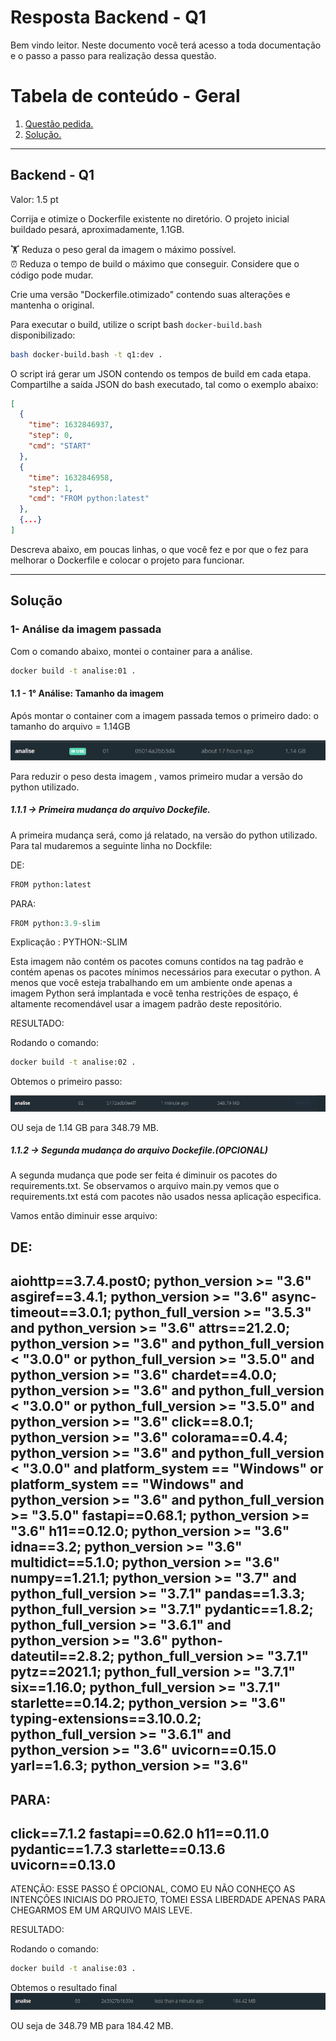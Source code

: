 # Resposta Backend - Q1 

Bem vindo leitor. Neste documento você terá acesso a toda documentação e o passo a passo para realização dessa questão.

# Tabela de conteúdo - Geral

1. [ Questão pedida. ](#desc)
2. [ Solução. ](#usage)

---

<a name="desc"></a>
<h2> Backend - Q1 </h2>

Valor: 1.5 pt

Corrija e otimize o Dockerfile existente no diretório.
O projeto inicial buildado pesará, aproximadamente, 1.1GB.

🏋️ Reduza o peso geral da imagem o máximo possível.  
⏰ Reduza o tempo de build o máximo que conseguir. Considere que o código pode mudar.

Crie uma versão "Dockerfile.otimizado" contendo suas alterações e mantenha o original.

Para executar o build, utilize o script bash ```docker-build.bash``` disponibilizado:

```bash
bash docker-build.bash -t q1:dev .
```

O script irá gerar um JSON contendo os tempos de build em cada etapa.
Compartilhe a saída JSON do bash executado, tal como o exemplo abaixo:

```json
[
  {
    "time": 1632846937,
    "step": 0,
    "cmd": "START"
  },
  {
    "time": 1632846958,
    "step": 1,
    "cmd": "FROM python:latest"
  },
  {...}
]
```

Descreva abaixo, em poucas linhas, o que você fez e por que o fez para melhorar o
Dockerfile e colocar o projeto para funcionar.

---

<a name="usage"></a>
<h2>Solução</h2>

<h3> 1- Análise da imagem passada </h3>

Com o comando abaixo, montei o container para a análise. 

```bash
docker build -t analise:01 .
```
<h4> 1.1 - 1° Análise: Tamanho da imagem </h4>
Após montar o container com a imagem passada temos o primeiro dado: o tamanho do arquivo = 1.14GB

![Imagem da primeira montagem ](Imgs/b_q1.1.PNG)

Para reduzir o peso desta imagem , vamos primeiro mudar a versão do python utilizado.

<h5> 1.1.1 -> Primeira mudança do arquivo Dockefile. </h5>
  
A primeira mudança será, como já relatado, na versão do python utilizado. 
Para tal mudaremos a seguinte linha no Dockfile:
  
DE:
  
```python
FROM python:latest
```
PARA:
  
```python
FROM python:3.9-slim
```
  
Explicação : PYTHON:<VERSION>-SLIM
  
Esta imagem não contém os pacotes comuns contidos na tag padrão e contém apenas os pacotes mínimos necessários para executar o python. A menos que você esteja trabalhando    em um ambiente onde apenas a imagem Python será implantada e você tenha restrições de espaço, é altamente recomendável usar a imagem padrão deste repositório.
  
RESULTADO: 

Rodando o comando:
```bash
docker build -t analise:02 .
```

Obtemos o primeiro passo:

![Imagem da segunda montagem ](Imgs/b_q1.2.PNG)

OU seja de 1.14 GB para 348.79 MB.

<h5> 1.1.2 -> Segunda mudança do arquivo Dockefile.(OPCIONAL) </h5>

A segunda mudança que pode ser feita é diminuir os pacotes do requirements.txt. Se observamos o arquivo main.py vemos que o requirements.txt está com pacotes não usados nessa aplicação especifica.

Vamos então diminuir esse arquivo:

DE:
--
aiohttp==3.7.4.post0; python_version >= "3.6"
asgiref==3.4.1; python_version >= "3.6"
async-timeout==3.0.1; python_full_version >= "3.5.3" and python_version >= "3.6"
attrs==21.2.0; python_version >= "3.6" and python_full_version < "3.0.0" or python_full_version >= "3.5.0" and python_version >= "3.6"
chardet==4.0.0; python_version >= "3.6" and python_full_version < "3.0.0" or python_full_version >= "3.5.0" and python_version >= "3.6"
click==8.0.1; python_version >= "3.6"
colorama==0.4.4; python_version >= "3.6" and python_full_version < "3.0.0" and platform_system == "Windows" or platform_system == "Windows" and python_version >= "3.6" and python_full_version >= "3.5.0"
fastapi==0.68.1; python_version >= "3.6"
h11==0.12.0; python_version >= "3.6"
idna==3.2; python_version >= "3.6"
multidict==5.1.0; python_version >= "3.6"
numpy==1.21.1; python_version >= "3.7" and python_full_version >= "3.7.1"
pandas==1.3.3; python_full_version >= "3.7.1"
pydantic==1.8.2; python_full_version >= "3.6.1" and python_version >= "3.6"
python-dateutil==2.8.2; python_full_version >= "3.7.1"
pytz==2021.1; python_full_version >= "3.7.1"
six==1.16.0; python_full_version >= "3.7.1"
starlette==0.14.2; python_version >= "3.6"
typing-extensions==3.10.0.2; python_full_version >= "3.6.1" and python_version >= "3.6"
uvicorn==0.15.0
yarl==1.6.3; python_version >= "3.6"
--

PARA:
--
click==7.1.2
fastapi==0.62.0
h11==0.11.0
pydantic==1.7.3
starlette==0.13.6
uvicorn==0.13.0
--

ATENÇÃO: ESSE PASSO É OPCIONAL, COMO EU NÃO CONHEÇO AS INTENÇÕES INICIAIS DO PROJETO, TOMEI ESSA LIBERDADE APENAS PARA CHEGARMOS EM UM ARQUIVO MAIS LEVE. 

RESULTADO:

Rodando o comando:
```bash
docker build -t analise:03 .
```
Obtemos o resultado final
![Imagem da segunda montagem ](Imgs/b_q1.3.PNG)

OU seja de 348.79 MB para 184.42 MB.